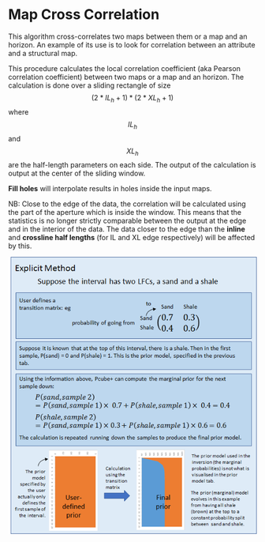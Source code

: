 # Map Cross Correlation

This algorithm cross-correlates two maps between them or a map and an horizon. An example of its use is to look for correlation between an attribute and a structural map.

This procedure calculates the local correlation coefficient \(aka Pearson correlation coefficient\) between two maps or a map and an horizon. The calculation is done over a sliding rectangle of size $$(2*IL_h+1)*(2*XL_h+1) $$ where $$IL_h$$ and $$XL_h$$ are the half-length parameters on each side. The output of the calculation is output at the center of the sliding window.

**Fill holes** will interpolate results in holes inside the input maps. 

NB: Close to the edge of the data, the correlation will be calculated using the part of the aperture which is inside the window. This means that the statistics is no longer strictly comparable between the output at the edge and in the interior of the data. The data closer to the edge than the **inline** and **crossline half lengths** \(for IL and XL edge respectively\) will be affected by this.

![Map Cross correlation parameters](../../.gitbook/assets/image%20%2825%29.png)

